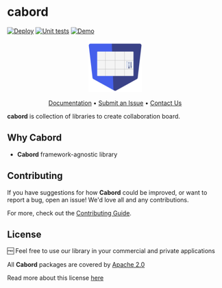# cabord

[![Deploy](https://github.com/Tinkoff/AnteaterKit/cabord/actions/workflows/deploy.yml/badge.svg)](https://github.com/AnteaterKit/cabord/actions/workflows/deploy.yml)
[![Unit tests](https://github.com/AnteaterKit/cabord/actions/workflows/test.yml/badge.svg)](https://github.com/AnteaterKit/cabord/actions/workflows/test.yml)
[![Demo](https://img.shields.io/badge/demo-website-green)](https://anteaterkit.github.io/cabord/)

<p align="center">
    <img src="projects/demo/src/assets/icons/cabord.svg" alt="cabord logo" height="120px">
</p>

<p align="center">
    <a href="https://github.com/AnteaterKit/cabord">Documentation</a> •
    <a href="https://github.com/AnteaterKit/cabord/issues">Submit an Issue</a> •
    <a href="https://t.me/front_ui_ux">Contact Us</a>
</p>

**cabord** is collection of libraries to create collaboration board.

## Why Cabord

- **Cabord** framework-agnostic library

## Contributing

If you have suggestions for how **Cabord** could be improved, or want to report a bug, open an issue! We'd love all and
any contributions.

For more, check out the [Contributing Guide](CONTRIBUTING.md).

## License

🆓 Feel free to use our library in your commercial and private applications

All **Cabord** packages are covered by [Apache 2.0](/LICENSE)

Read more about this license [here](https://choosealicense.com/licenses/apache-2.0/)
